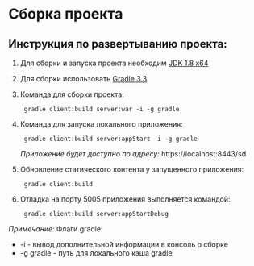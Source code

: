 # Сборка проекта

## Инструкция по развертыванию проекта:

1. Для сборки и запуска проекта необходим
    [JDK 1.8 x64](http://www.oracle.com/technetwork/java/javase/downloads/jdk8-downloads-2133151.html)
2. Для сборки использовать
    [Gradle 3.3](http://gradle.org/)
3. Команда для сборки проекта:

		gradle client:build server:war -i -g gradle
4. Команда для запуска локального приложения:

	    gradle client:build server:appStart -i -g gradle
    _Приложение будет доступно по адресу:_ https://localhost:8443/sd
5. Обновление статического контента у запущенного приложения:

	    gradle client:build
6. Отладка на порту 5005 приложения выполняется командой:

        gradle client:build server:appStartDebug

_Примечание:_ Флаги gradle:
* -i - вывод дополнительной информации в консоль о сборке
* -g gradle	- путь для локального кэша gradle